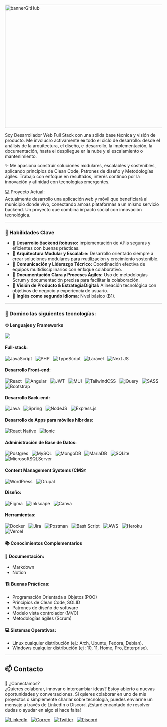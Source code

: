 <img width="1584" height="396" alt="bannerGitHub" src="https://github.com/user-attachments/assets/778202d2-117a-46a4-abf6-6cfcf56fe0c3" /><br/>


Soy Desarrollador Web Full Stack con una sólida base técnica y visión de producto. Me involucro activamente en todo el ciclo de desarrollo: desde el análisis de la arquitectura, el diseño, el desarrollo, la implementación, la documentación, hasta el despliegue en la nube y el escalamiento o mantenimiento.

✨ Me apasiona construir soluciones modulares, escalables y sostenibles, aplicando principios de Clean Code, Patrones de diseño y Metodologías ágiles. Trabajo con enfoque en resultados, interés continuo por la innovación y afinidad con tecnologías emergentes.

💻 Proyecto Actual:<br/>
Actualmente desarrollo una aplicación web y móvil que beneficiará al municipio donde vivo, conectando ambas plataformas a un mismo servicio backend. Un proyecto que combina impacto social con innovación tecnológica.

---

### 🧠 Habilidades Clave

- 🔹 **Desarrollo Backend Robusto:** Implementación de APIs seguras y eficientes con buenas prácticas.  
- 🔹 **Arquitectura Modular y Escalable:** Desarrollo orientado siempre a crear soluciones modulares para reutilización y crecimiento sostenible.  
- 🔹 **Comunicación y Liderazgo Técnico:** Coordinación efectiva de equipos multidisciplinarios con enfoque colaborativo.  
- 🔹 **Documentación Clara y Procesos Ágiles:** Uso de metodologías Scrum y documentación precisa para facilitar la colaboración.  
- 🔹 **Visión de Producto & Estrategia Digital:** Alineación tecnológica con objetivos de negocio y experiencia de usuario.  
- 🔹 **Inglés como segundo idioma:** Nivel básico (B1).

---

### 🧰 Domino las siguientes tecnologías:

#### ⚙️ Lenguajes y Frameworks
<!--# 📊 GitHub Stats:
![](https://github-readme-stats.vercel.app/api?username=manueldiazcoder&theme=dark&hide_border=false&include_all_commits=true&count_private=false)<br/>
![](https://nirzak-streak-stats.vercel.app/?user=manueldiazcoder&theme=dark&hide_border=false)<br/>-->
![](https://github-readme-stats.vercel.app/api/top-langs/?username=manueldiazcoder&theme=dark&hide_border=false&include_all_commits=true&count_private=false&layout=compact)

#### Full-stack:

![JavaScript](https://img.shields.io/badge/javascript-%23323330.svg?style=for-the-badge&logo=javascript&logoColor=%23F7DF1E) &nbsp;
![PHP](https://img.shields.io/badge/php-%23777BB4.svg?style=for-the-badge&logo=php&logoColor=white) &nbsp;
![TypeScript](https://img.shields.io/badge/typescript-%23007ACC.svg?style=for-the-badge&logo=typescript&logoColor=white) &nbsp;
![Laravel](https://img.shields.io/badge/laravel-%23FF2D20.svg?style=for-the-badge&logo=laravel&logoColor=white) &nbsp;
![Next JS](https://img.shields.io/badge/Next-black?style=for-the-badge&logo=next.js&logoColor=white) &nbsp;

#### Desarrollo Front-end:

![React](https://img.shields.io/badge/react-%2320232a.svg?style=for-the-badge&logo=react&logoColor=%2361DAFB) &nbsp;
![Angular](https://img.shields.io/badge/angular-%23DD0031.svg?style=for-the-badge&logo=angular&logoColor=white) &nbsp;
![JWT](https://img.shields.io/badge/JWT-black?style=for-the-badge&logo=JSON%20web%20tokens) &nbsp;
![MUI](https://img.shields.io/badge/MUI-%230081CB.svg?style=for-the-badge&logo=mui&logoColor=white) &nbsp;
![TailwindCSS](https://img.shields.io/badge/tailwindcss-%2338B2AC.svg?style=for-the-badge&logo=tailwind-css&logoColor=white) &nbsp;
![jQuery](https://img.shields.io/badge/jquery-%230769AD.svg?style=for-the-badge&logo=jquery&logoColor=white) &nbsp;
![SASS](https://img.shields.io/badge/SASS-hotpink.svg?style=for-the-badge&logo=SASS&logoColor=white) &nbsp;
![Bootstrap](https://img.shields.io/badge/bootstrap-%238511FA.svg?style=for-the-badge&logo=bootstrap&logoColor=white) &nbsp;

#### Desarrollo Back-end:

![Java](https://img.shields.io/badge/java-%23ED8B00.svg?style=for-the-badge&logo=openjdk&logoColor=white) &nbsp;
![Spring](https://img.shields.io/badge/spring-%236DB33F.svg?style=for-the-badge&logo=spring&logoColor=white) &nbsp;
![NodeJS](https://img.shields.io/badge/node.js-6DA55F?style=for-the-badge&logo=node.js&logoColor=white) &nbsp;
![Express.js](https://img.shields.io/badge/express.js-%23404d59.svg?style=for-the-badge&logo=express&logoColor=%2361DAFB) &nbsp;

#### Desarrollo de Apps para móviles híbridas:

![React Native](https://img.shields.io/badge/react_native-%2320232a.svg?style=for-the-badge&logo=react&logoColor=%2361DAFB) &nbsp;
![Ionic](https://img.shields.io/badge/Ionic-%233880FF.svg?style=for-the-badge&logo=Ionic&logoColor=white) &nbsp;

#### Administración de Base de Datos:

![Postgres](https://img.shields.io/badge/postgres-%23316192.svg?style=for-the-badge&logo=postgresql&logoColor=white) &nbsp;
![MySQL](https://img.shields.io/badge/mysql-4479A1.svg?style=for-the-badge&logo=mysql&logoColor=white) &nbsp;
![MongoDB](https://img.shields.io/badge/MongoDB-%234ea94b.svg?style=for-the-badge&logo=mongodb&logoColor=white) &nbsp;
![MariaDB](https://img.shields.io/badge/MariaDB-003545?style=for-the-badge&logo=mariadb&logoColor=white) &nbsp;
![SQLite](https://img.shields.io/badge/sqlite-%2307405e.svg?style=for-the-badge&logo=sqlite&logoColor=white) &nbsp;
![MicrosoftSQLServer](https://img.shields.io/badge/Microsoft%20SQL%20Server-CC2927?style=for-the-badge&logo=microsoft%20sql%20server&logoColor=white) &nbsp;

#### Content Management Systems (CMS):

![WordPress](https://img.shields.io/badge/WordPress-%23117AC9.svg?style=for-the-badge&logo=WordPress&logoColor=white) &nbsp;
![Drupal](https://img.shields.io/badge/drupal-%230678BE.svg?style=for-the-badge&logo=drupal&logoColor=white) &nbsp;

#### Diseño:

![Figma](https://img.shields.io/badge/figma-%23F24E1E.svg?style=for-the-badge&logo=figma&logoColor=white) &nbsp;
![Inkscape](https://img.shields.io/badge/Inkscape-e0e0e0?style=for-the-badge&logo=inkscape&logoColor=080A13) &nbsp;
![Canva](https://img.shields.io/badge/Canva-%2300C4CC.svg?style=for-the-badge&logo=Canva&logoColor=white) &nbsp;

#### Herramientas:

![Docker](https://img.shields.io/badge/docker-%230db7ed.svg?style=for-the-badge&logo=docker&logoColor=white) &nbsp;
![Jira](https://img.shields.io/badge/jira-%230A0FFF.svg?style=for-the-badge&logo=jira&logoColor=white) &nbsp;
![Postman](https://img.shields.io/badge/Postman-FF6C37?style=for-the-badge&logo=postman&logoColor=white) &nbsp;
![Bash Script](https://img.shields.io/badge/bash_script-%23121011.svg?style=for-the-badge&logo=gnu-bash&logoColor=white) &nbsp;
![AWS](https://img.shields.io/badge/AWS-%23FF9900.svg?style=for-the-badge&logo=amazon-aws&logoColor=white) &nbsp;
![Heroku](https://img.shields.io/badge/heroku-%23430098.svg?style=for-the-badge&logo=heroku&logoColor=white) &nbsp;
![Vercel](https://img.shields.io/badge/vercel-%23000000.svg?style=for-the-badge&logo=vercel&logoColor=white) &nbsp;
<!--![Cloudflare](https://img.shields.io/badge/Cloudflare-F38020?style=for-the-badge&logo=Cloudflare&logoColor=white) &nbsp; 
![Firebase](https://img.shields.io/badge/firebase-%23039BE5.svg?style=for-the-badge&logo=firebase) &nbsp;-->
<!--![Supabase](https://img.shields.io/badge/Supabase-3ECF8E?style=for-the-badge&logo=supabase&logoColor=white) &nbsp;-->

#### 📚 Conocimientos Complementarios

#### 📘 Documentación:
- Markdown 
- Notion

#### 🏗️ Buenas Prácticas:
- Programación Orientada a Objetos (POO)  
- Principios de Clean Code, SOLID 
- Patrones de diseño de software  
- Modelo vista controlador (MVC)
- Metodologías ágiles (Scrum)  

#### 💻 Sistemas Operativos:
-  Linux cualquier distribución (ej.: Arch, Ubuntu, Fedora, Debian).
-  Windows cualquier distribución (ej.: 10, 11, Home, Pro, Enterprise).

<!--## 🏆 GitHub Trophies
![](https://github-profile-trophy.vercel.app/?username=manueldiazcoder&theme=radical&no-frame=false&no-bg=true&margin-w=4)-->

<!-- Proudly created with GPRM ( https://gprm.itsvg.in ) -->

---

## 📫 Contacto

📩 ¿Conectamos?<br/>
¿Quieres colaborar, innovar o intercambiar ideas? Estoy abierto a nuevas oportunidades y conversaciones.
Si quieres colaborar en uno de mis proyectos o simplemente charlar sobre tecnología, puedes enviarme un mensaje a través de LinkedIn o Discord. ¡Estaré encantado de resolver dudas o ayudar en algo si hace falta!

[![LinkedIn](https://img.shields.io/badge/LinkedIn-%230077B5.svg?style=for-the-badge&logo=linkedin&logoColor=white)](https://linkedin.com/in/manuelcoder) &nbsp;
[![Correo](https://img.shields.io/badge/Email-D14836?style=for-the-badge&logo=gmail&logoColor=white)](mailto:manuelcoder@hotmail.com) &nbsp;
[![Twitter](https://img.shields.io/badge/X-black.svg?style=for-the-badge&logo=X&logoColor=white)](https://x.com/manueldiazcoder) &nbsp;
[![Discord](https://img.shields.io/badge/Discord-%237289DA.svg?style=for-the-badge&logo=discord&logoColor=white)](https://discord.gg/Vj6xPEcu) &nbsp;
